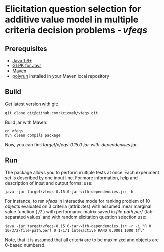 # Elicitation question selection for additive value model in multiple criteria decision problems - _vfeqs_

## Prerequisites

- [Java 1.6+](https://java.com/download)
- [GLPK for Java](http://glpk-java.sourceforge.net/)
- [Maven](https://maven.apache.org/install)
- [polyrun](https://www.github.com/kciomek/polyrun) installed in your Maven local repository

## Build

Get latest version with git:

    git clone git@github.com:kciomek/vfeqs.git

Build jar with Maven:

    cd vfeqs
    mvn clean compile package

Now, you can find _target/vfeqs-0.15.0-jar-with-dependencies.jar_.

## Run

The package allows you to perform multiple tests at once. Each experiment set is described by one input line. For more information, help and description of input and output format use:

    java -jar target/vfeqs-0.15.0-jar-with-dependencies.jar -h

For instance, to run _vfeqs_ in interactive mode for ranking problem of 10 objects evaluated on 3 criteria (attributes) with assumed linear marginal value function ( _/2_ ) with performance matrix saved in _file-path.perf_ (tab-separated values) and with random elicitation question selection use:

    java -jar target/vfeqs-0.15.0-jar-with-dependencies.jar -r -i "R 0 10/3/2/file-path.perf 0 1/1/1 interactive RAND 0.0001 1000 tfl"

Note, that it is assumed that all criteria are to be maximized and objects are 0-based numbered.


